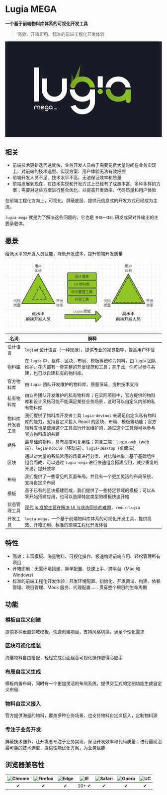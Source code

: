 # Lugia MEGA

**一个基于前端物料库体系的可视化开发工具**

> 高效、开箱即用、标准的前端工程化开发体验

![](2018-05-18-10-28-24.png)

## 相关

* 前端技术更新迭代速度快，业务开发人员由于需要花费大量时间在业务实现上，对前端的技术选型、实现方案、用户体验无法有效把控
* 前端开发人员不足、技术水平不高，无法保证效率和质量
* 前端发展到现在，在技术实现和开发方式上已经有了成熟丰富、多种多样的方案；需要对这些方案进行整合优化，以提高开发效率、代码质量和用户体验

在前端工程化方向上，可视化、屏蔽底层、提供元信息式的开发方式已经成为主流。

`lugia-mega` 就是为了解决这些问题的，它也是 `多端一体化` 研发成果对外输出的主要承载体。

## 愿景

给低水平的开发人员赋能，降低开发成本，提升前端开发质量

![](2018-05-21-17-10-22.png)

| 名词             | 解释                                                                                                                                                                                                                                                           |
| ---------------- | -------------------------------------------------------------------------------------------------------------------------------------------------------------------------------------------------------------------------------------------------------------- |
| 设计语言         | `lugiad` 设计语言（一种规范），提供专业的视觉指导，提高用户体验                                                                                                                                                                                                |
| 物料库           | 在 `lugia` 中，组件、区块、布局、模板等统称为物料，由 `lugia` 团队维护，在内部有一套完整的开发规范和工具；基于此，你可以参与共建，也可以自建私有的物料库。                                                                                                     |
| 官方物料库       | 由 `lugia` 团队开发维护的物料库，质量保证，提供技术支持                                                                                                                                                                                                        |
| 私有物料库       | 由业务团队开发维护的私有物料库；在实际项目中，官方提供的物料库和设计风格可能不能满足某些业务场景，这时可以自定义内部的私有物料库                                                                                                                               |
| 物料库开发者工具 | 我们提供了物料库开发者工具 `lugia-devtool` 来满足自定义私有物料库的能力，支持自定义接入 React 的区块、布局、模板等功能；官方物料库也是使用这个工具进行开发维护的，通过这个工具你可以参与官方物料库的共建                                                       |
| 组件             | 最基础的物料，具有高度可复用性；包含三端：`lugia-web`（web 端）、`lugia-mobile`（移动端）、`lugia-desktop`（桌面端）                                                                                                                                           |
| 区块             | 通过对大量的系统常用的场景进行分类、对比和抽象，基于基础组件组合而成，可以通过 `lugia-mega` 进行快速组合搭建应用，减少重复的开发，提升效率                                                                                                                     |
| 布局             | 我们提供了一些常见的页面布局，并且有一个更加灵活的布局系统，支持自定义布局                                                                                                                                                                                     |
| 模板             | 基于已有的区块搭建而成，我们提供了一些特定领域的模板；可以从零开始搭建应用，也可以选择特定类型的模板快速开始                                                                                                                                                   |
| 状态管理工具     | [现代 js 框架主要在解决 UI 与状态同步的难题](https://github.com/dt-fe/weekly/blob/master/57.%E7%B2%BE%E8%AF%BB%E3%80%8A%E7%8E%B0%E4%BB%A3%20js%20%E6%A1%86%E6%9E%B6%E5%AD%98%E5%9C%A8%E7%9A%84%E6%A0%B9%E6%9C%AC%E5%8E%9F%E5%9B%A0%E3%80%8B.md)，`redux-lugia` |
| 开发工具         | `lugia-mega`，一个基于前端物料库体系的可视化开发工具，提供高效、开箱即用、标准的前端工程化开发体验                                                                                                                                                             |

## 特性

* 高效：丰富模板、海量物料、可视化操作、极速构建前端应用、轻松管理所有项目
* 开箱即用：无需环境搭建、简单配置、快速上手、跨平台（Mac 和 Windows）
* 标准的前端工程化开发体验：开发环境配置、初始化、开发调试、构建、依赖管理、项目管理、Mock 服务、代理配置...... 贯穿整个项目的生命周期

## 功能

### 模板自定义创建

提供多种垂直领域模板，快速创建项目，支持风格切换，满足个性化需求

### 区块可视化组装

海量物料自由搭配，轻松完成页面组合可视化操作更得心应手

### 布局自定义生成

模板内置布局，同时有一个更加灵活的布局系统，提供交互式的定制功能生成自定义布局

### 物料自定义接入

官方提供海量的物料，覆盖多种业务场景，也支持物料自定义接入，定制物料源

### 专注于业务开发

屏蔽技术细节，让开发者专注于业务实现，保证开发效率和代码质量；进行最前沿最可靠的技术选型，提供性能优化方案，为业务赋能

## 浏览器兼容性

| ![Chrome](https://raw.github.com/alrra/browser-logos/master/src/chrome/chrome_48x48.png) | ![Firefox](https://raw.github.com/alrra/browser-logos/master/src/firefox/firefox_48x48.png) | ![Edge](https://raw.github.com/alrra/browser-logos/master/src/edge/edge_48x48.png) | ![IE](https://raw.github.com/alrra/browser-logos/master/src/archive/internet-explorer_9-11/internet-explorer_9-11_48x48.png) | ![Safari](https://raw.github.com/alrra/browser-logos/master/src/safari/safari_48x48.png) | ![Opera](https://raw.github.com/alrra/browser-logos/master/src/opera/opera_48x48.png) | ![UC](https://raw.github.com/alrra/browser-logos/master/src/uc/uc_48x48.png) |
| :--------------------------------------------------------------------------------------: | :-----------------------------------------------------------------------------------------: | :--------------------------------------------------------------------------------: | :--------------------------------------------------------------------------------------------------------------------------: | :--------------------------------------------------------------------------------------: | :-----------------------------------------------------------------------------------: | :--------------------------------------------------------------------------: |
|                                            ✔                                             |                                              ✔                                              |                                         ✔                                          |                                                            10+ ✔                                                             |                                            ✔                                             |                                           ✔                                           |                                      ✔                                       |
